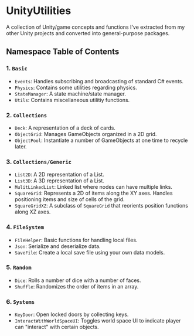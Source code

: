 # UnityUtilities
A collection of Unity/game concepts and functions I've extracted from my other Unity projects and converted into general-purpose packages.

## Namespace Table of Contents

### 1. `Basic`
- `Events`: Handles subscribing and broadcasting of standard C# events.
- `Physics`: Contains some utilities regarding physics.
- `StateManager`: A state machine/state manager.
- `Utils`: Contains miscellaneous utilitiy functions.

### 2. `Collections`
- `Deck`: A representation of a deck of cards.
- `ObjectGrid`: Manages GameObjects organized in a 2D grid.
- `ObjectPool`: Instantiate a number of GameObjects at one time to recycle later.

### 3. `Collections/Generic`
- `List2D`: A 2D representation of a List.
- `List3D`: A 3D representation of a List.
- `MulitLinkedList`: Linked list where nodes can have multiple links.
- `SquareGrid`: Represents a 2D of items along the XY axes. Handles positioning items and size of cells of the grid.
- `SquareGridXZ`: A subclass of `SquareGrid` that reorients position functions along XZ axes.

### 4. `FileSystem`
- `FileHelper`: Basic functions for handling local files.
- `Json`: Serialize and deserialize data.
- `SaveFile`: Create a local save file using your own data models.

### 5. `Random`
- `Dice`: Rolls a number of dice with a number of faces.
- `Shuffle`: Randomizes the order of items in an array.

### 6. `Systems`
- `KeyDoor`: Open locked doors by collecting keys.
- `InteractWithWorldSpaceUI`: Toggles world space UI to indicate player can "interact" with certain objects.
